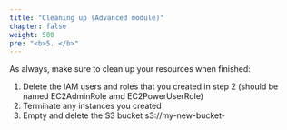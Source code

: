 ```yaml
---
title: "Cleaning up (Advanced module)"
chapter: false
weight: 500
pre: "<b>5. </b>"
---
```


As always, make sure to clean up your resources when finished:

1. Delete the IAM users and roles that you created in step 2 (should be named EC2AdminRole amd EC2PowerUserRole)
2. Terminate any instances you created
3. Empty and delete the S3 bucket s3://my-new-bucket-<lastname>
